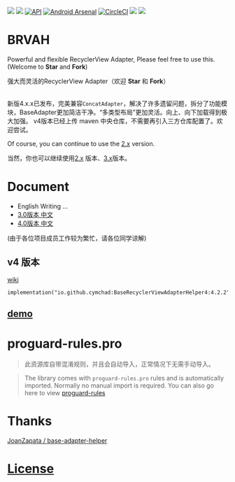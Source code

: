 ![](https://user-images.githubusercontent.com/7698209/33198075-ef8f2230-d123-11e7-85a3-4cb9b22f877d.png)
[![](https://img.shields.io/maven-central/v/io.github.cymchad/BaseRecyclerViewAdapterHelper4)](https://repo.maven.apache.org/maven2/io/github/cymchad/BaseRecyclerViewAdapterHelper4/) [![API](https://img.shields.io/badge/API-16%2B-brightgreen.svg?style=flat)](https://android-arsenal.com/api?level=16) [![Android Arsenal](https://img.shields.io/badge/Android%20Arsenal-BaseRecyclerViewAdapterHelper-green.svg?style=true)](https://android-arsenal.com/details/1/3644) [![CircleCI](https://circleci.com/gh/CymChad/BaseRecyclerViewAdapterHelper/tree/master.svg?style=svg)](https://circleci.com/gh/CymChad/BaseRecyclerViewAdapterHelper/tree/master) [![](https://img.shields.io/badge/%E4%BD%9C%E8%80%85-%E9%99%88%E5%AE%87%E6%98%8E-7AD6FD.svg)](https://mp.weixin.qq.com/s/U4QAPlu5WDm8U5Ljc7TuAQ) [![](https://img.shields.io/badge/%E4%BD%9C%E8%80%85-limuyang2-7AD6FD)](https://github.com/limuyang2)  
# BRVAH

Powerful and flexible RecyclerView Adapter,
Please feel free to use this. (Welcome to **Star** and **Fork**)  

强大而灵活的RecyclerView Adapter（欢迎 **Star** 和 **Fork**）

​    
新版4.x.x已发布，完美兼容`ConcatAdapter`，解决了许多遗留问题，拆分了功能模块，BaseAdapter更加简洁干净。“多类型布局”更加灵活。向上、向下加载得到极大加强。
v4版本已经上传 maven 中央仓库，不需要再引入三方仓库配置了。欢迎尝试。



Of course, you can continue to use the [2.x](https://github.com/CymChad/BaseRecyclerViewAdapterHelper/tree/2.x) version.

当然，你也可以继续使用[2.x](https://github.com/CymChad/BaseRecyclerViewAdapterHelper/tree/2.x) 版本、[3.x](https://github.com/CymChad/BaseRecyclerViewAdapterHelper/blob/3.x/readme/0-BaseRecyclerViewAdapterHelper.md)版本。

# Document
- English Writing ...
- [3.0版本 中文](https://github.com/CymChad/BaseRecyclerViewAdapterHelper/blob/3.x/readme/0-BaseRecyclerViewAdapterHelper.md)
- [4.0版本 中文](https://github.com/CymChad/BaseRecyclerViewAdapterHelper/wiki)


(由于各位项目成员工作较为繁忙，请各位同学谅解)

## v4 版本
[wiki](https://github.com/CymChad/BaseRecyclerViewAdapterHelper/wiki)
```
implementation("io.github.cymchad:BaseRecyclerViewAdapterHelper4:4.2.2")
```

## [demo](https://github.com/CymChad/BaseRecyclerViewAdapterHelper/tree/master/demo)

# proguard-rules.pro
> 此资源库自带混淆规则，并且会自动导入，正常情况下无需手动导入。

> The library comes with `proguard-rules.pro` rules and is automatically imported. Normally no manual import is required.
> You can also go here to view [proguard-rules](https://github.com/CymChad/BaseRecyclerViewAdapterHelper/blob/master/library/proguard-rules.pro)




# Thanks  
[JoanZapata / base-adapter-helper](https://github.com/JoanZapata/base-adapter-helper)

# [License](https://github.com/CymChad/BaseRecyclerViewAdapterHelper/blob/master/LICENSE)
